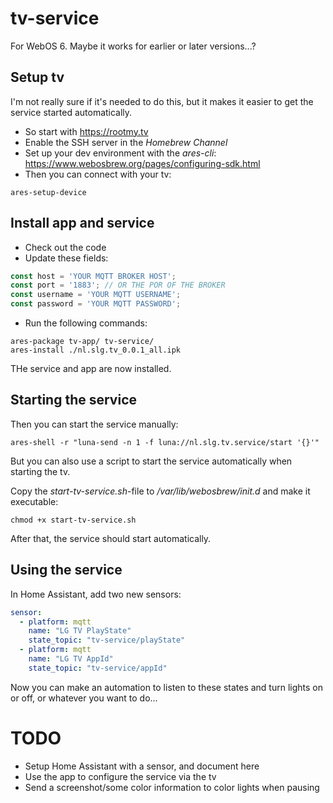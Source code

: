 # tv-service
For WebOS 6. Maybe it works for earlier or later versions...?
## Setup tv
I'm not really sure if it's needed to do this, but it makes it easier to get the service started automatically.
- So start with https://rootmy.tv
- Enable the SSH server in the *Homebrew Channel*
- Set up your dev environment with the *ares-cli*: https://www.webosbrew.org/pages/configuring-sdk.html
- Then you can connect with your tv: 
```
ares-setup-device
```
## Install app and service
- Check out the code
- Update these fields:
```javascript
const host = 'YOUR MQTT BROKER HOST';
const port = '1883'; // OR THE POR OF THE BROKER
const username = 'YOUR MQTT USERNAME';
const password = 'YOUR MQTT PASSWORD';
```
- Run the following commands:
```shell
ares-package tv-app/ tv-service/
ares-install ./nl.slg.tv_0.0.1_all.ipk
```
THe service and app are now installed.
## Starting the service
Then you can start the service manually:
```
ares-shell -r "luna-send -n 1 -f luna://nl.slg.tv.service/start '{}'"
```

But you can also use a script to start the service automatically when starting the tv.

Copy the *start-tv-service.sh*-file to */var/lib/webosbrew/init.d* and make it executable: 
```
chmod +x start-tv-service.sh
```
After that, the service should start automatically.
## Using the service
In Home Assistant, add two new sensors:
```yaml
sensor:
  - platform: mqtt
    name: "LG TV PlayState"
    state_topic: "tv-service/playState"
  - platform: mqtt
    name: "LG TV AppId"
    state_topic: "tv-service/appId"
```
Now you can make an automation to listen to these states and turn lights on or off, or whatever you want to do...

# TODO
- Setup Home Assistant with a sensor, and document here
- Use the app to configure the service via the tv
- Send a screenshot/some color information to color lights when pausing

